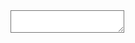 
<!doctype html>
<style>
  textarea {
    background-image: paint(checkerboard);
  }
</style>
<textarea></textarea>
<script>
  CSS.paintWorklet.addModule('checkerboard.js');
</script>
